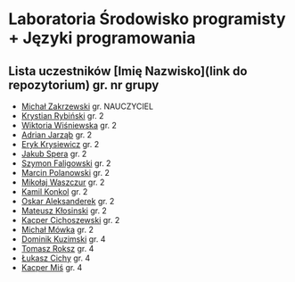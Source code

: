 # Laboratoria Środowisko programisty + Języki programowania

## Lista uczestników \[Imię Nazwisko\]\(link do repozytorium\) gr. nr grupy

- [Michał Zakrzewski](https://github.com/ZakrzewskiM30/SPJP/) gr. NAUCZYCIEL
- [Krystian Rybiński](https://github.com/rybinskik/clanguage.git) gr. 2
- [Wiktoria Wiśniewska](https://github.com/wiqtoriaw) gr. 2
- [Adrian Jarząb](https://github.com/Kodii1/Nazwa.git) gr. 2
- [Eryk Krysiewicz](https://github.com/erykexd/laboratoria.git) gr. 2 
- [Jakub Spera](https://github.com/SperaJakub/cwiczenia) gr. 2
- [Szymon Faligowski](https://github.com/SzymonFaligowskiUG/StudiaINFLab) gr. 2
- [Marcin Polanowski](https://github.com/marcinpolanowski/SPJP) gr. 2 
- [Mikołaj Waszczur](https://github.com/mwaszczur/SPJP/) gr. 2
- [Kamil Konkol](https://github.com/kkonkol/Laboratoria/) gr. 2
- [Oskar Aleksanderek](https://github.com/oaleksanderek/) gr. 2
- [Mateusz Kłosinski](https://github.com/mklosinski1/mklosinski/) gr. 2
- [Kacper Cichoszewski](https://github.com/kcichoszewski444/ug) gr. 2
- [Michał Mówka](https://github.com/beobeb/UG) gr. 2
- [Dominik Kuzimski](https://github.com/dkuzimski/SPJP) gr. 4
- [Tomasz Roksz](https://github.com/tomaszroksz/SPJP) gr. 4
- [Łukasz Cichy](https://github.com/lcichy16/Laboratorium) gr. 4
- [Kacper Miś](https://github.com/misk2) gr. 4
